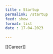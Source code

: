 ```yaml
---
title : Startup
permalink: /startup
feed: show
format: list
date : 17-04-2023
 
---
```


[[Career]]

